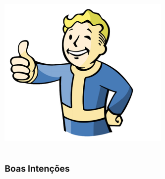 <!-- .slide: data-transition="fade" -->
![good](img/good.png) <!-- .element: style="border: none;box-shadow: 0 0 0;width: 40%" -->

<br>

# Boas Intenções
